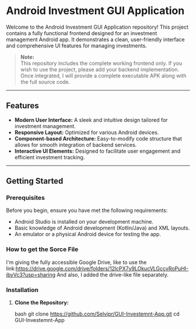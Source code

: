 # Android Investment GUI Application

Welcome to the Android Investment GUI Application repository! This project contains a fully functional frontend designed for an investment management Android app. It demonstrates a clean, user-friendly interface and comprehensive UI features for managing investments.

> **Note:**  
> This repository includes the complete working frontend only. If you wish to use the project, please add your backend implementation. Once integrated, I will provide a complete executable APK along with the full source code.

---

## Features

- **Modern User Interface:** A sleek and intuitive design tailored for investment management.
- **Responsive Layout:** Optimized for various Android devices.
- **Component-based Architecture:** Easy-to-modify code structure that allows for smooth integration of backend services.
- **Interactive UI Elements:** Designed to facilitate user engagement and efficient investment tracking.

---

## Getting Started

### Prerequisites

Before you begin, ensure you have met the following requirements:

- Android Studio is installed on your development machine.
- Basic knowledge of Android development (Kotlin/Java) and XML layouts.
- An emulator or a physical Android device for testing the app.
### How to get the Sorce File
I'm giving the fully accessible Google Drive, like to use the link:https://drive.google.com/drive/folders/12lcPX7y9LOkucVLGccvRoPuHI-ibyVc3?usp=sharing
And also, I added the drive-like file separately.

### Installation

1. **Clone the Repository:**

   bash
   git clone https://github.com/Selvipr/GUI-Investemnt-App.git
   cd GUI-Investemnt-App
